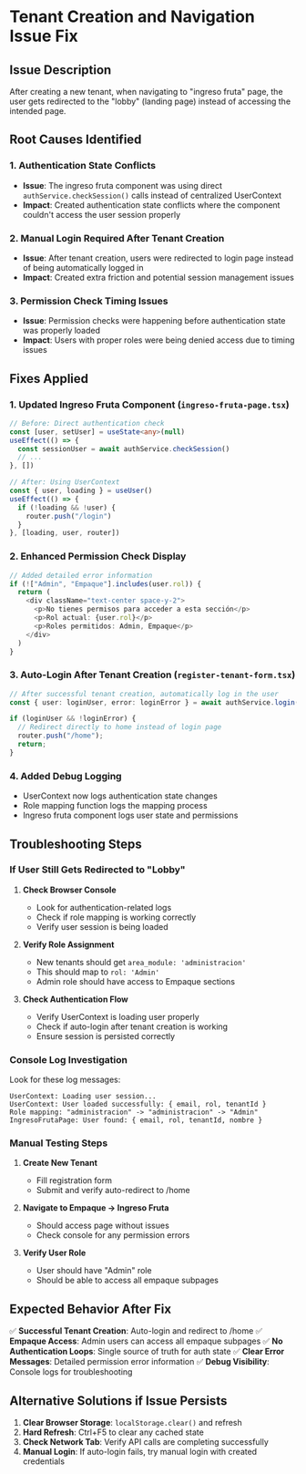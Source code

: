 # Tenant Creation and Navigation Issue Fix

## Issue Description
After creating a new tenant, when navigating to "ingreso fruta" page, the user gets redirected to the "lobby" (landing page) instead of accessing the intended page.

## Root Causes Identified

### 1. Authentication State Conflicts
- **Issue**: The ingreso fruta component was using direct `authService.checkSession()` calls instead of centralized UserContext
- **Impact**: Created authentication state conflicts where the component couldn't access the user session properly

### 2. Manual Login Required After Tenant Creation
- **Issue**: After tenant creation, users were redirected to login page instead of being automatically logged in
- **Impact**: Created extra friction and potential session management issues

### 3. Permission Check Timing Issues
- **Issue**: Permission checks were happening before authentication state was properly loaded
- **Impact**: Users with proper roles were being denied access due to timing issues

## Fixes Applied

### 1. Updated Ingreso Fruta Component (`ingreso-fruta-page.tsx`)
```typescript
// Before: Direct authentication check
const [user, setUser] = useState<any>(null)
useEffect(() => {
  const sessionUser = await authService.checkSession()
  // ...
}, [])

// After: Using UserContext
const { user, loading } = useUser()
useEffect(() => {
  if (!loading && !user) {
    router.push("/login")
  }
}, [loading, user, router])
```

### 2. Enhanced Permission Check Display
```typescript
// Added detailed error information
if (!["Admin", "Empaque"].includes(user.rol)) {
  return (
    <div className="text-center space-y-2">
      <p>No tienes permisos para acceder a esta sección</p>
      <p>Rol actual: {user.rol}</p>
      <p>Roles permitidos: Admin, Empaque</p>
    </div>
  )
}
```

### 3. Auto-Login After Tenant Creation (`register-tenant-form.tsx`)
```typescript
// After successful tenant creation, automatically log in the user
const { user: loginUser, error: loginError } = await authService.login(adminEmail, adminPassword);

if (loginUser && !loginError) {
  // Redirect directly to home instead of login page
  router.push("/home");
  return;
}
```

### 4. Added Debug Logging
- UserContext now logs authentication state changes
- Role mapping function logs the mapping process
- Ingreso fruta component logs user state and permissions

## Troubleshooting Steps

### If User Still Gets Redirected to "Lobby"

1. **Check Browser Console**
   - Look for authentication-related logs
   - Check if role mapping is working correctly
   - Verify user session is being loaded

2. **Verify Role Assignment**
   - New tenants should get `area_module: 'administracion'`
   - This should map to `rol: 'Admin'`
   - Admin role should have access to Empaque sections

3. **Check Authentication Flow**
   - Verify UserContext is loading user properly
   - Check if auto-login after tenant creation is working
   - Ensure session is persisted correctly

### Console Log Investigation

Look for these log messages:
```
UserContext: Loading user session...
UserContext: User loaded successfully: { email, rol, tenantId }
Role mapping: "administracion" -> "administracion" -> "Admin"
IngresoFrutaPage: User found: { email, rol, tenantId, nombre }
```

### Manual Testing Steps

1. **Create New Tenant**
   - Fill registration form
   - Submit and verify auto-redirect to /home

2. **Navigate to Empaque -> Ingreso Fruta**
   - Should access page without issues
   - Check console for any permission errors

3. **Verify User Role**
   - User should have "Admin" role
   - Should be able to access all empaque subpages

## Expected Behavior After Fix

✅ **Successful Tenant Creation**: Auto-login and redirect to /home
✅ **Empaque Access**: Admin users can access all empaque subpages
✅ **No Authentication Loops**: Single source of truth for auth state
✅ **Clear Error Messages**: Detailed permission error information
✅ **Debug Visibility**: Console logs for troubleshooting

## Alternative Solutions if Issue Persists

1. **Clear Browser Storage**: `localStorage.clear()` and refresh
2. **Hard Refresh**: Ctrl+F5 to clear any cached state
3. **Check Network Tab**: Verify API calls are completing successfully
4. **Manual Login**: If auto-login fails, try manual login with created credentials